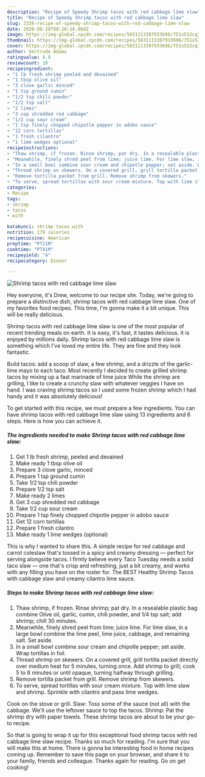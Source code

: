 ```yaml
---
description: "Recipe of Speedy Shrimp tacos with red cabbage lime slaw"
title: "Recipe of Speedy Shrimp tacos with red cabbage lime slaw"
slug: 2326-recipe-of-speedy-shrimp-tacos-with-red-cabbage-lime-slaw
date: 2020-08-28T08:20:16.868Z
image: https://img-global.cpcdn.com/recipes/5031113387933696/751x532cq70/shrimp-tacos-with-red-cabbage-lime-slaw-recipe-main-photo.jpg
thumbnail: https://img-global.cpcdn.com/recipes/5031113387933696/751x532cq70/shrimp-tacos-with-red-cabbage-lime-slaw-recipe-main-photo.jpg
cover: https://img-global.cpcdn.com/recipes/5031113387933696/751x532cq70/shrimp-tacos-with-red-cabbage-lime-slaw-recipe-main-photo.jpg
author: Gertrude Adams
ratingvalue: 4.9
reviewcount: 10
recipeingredient:
- "1 lb fresh shrimp peeled and devained"
- "1 tbsp olive oil"
- "3 clove garlic minced"
- "1 tsp ground cumin"
- "1/2 tsp chili powder"
- "1/2 tsp salt"
- "2 limes"
- "3 cup shredded red cabbage"
- "1/2 cup sour cream"
- "1 tsp finely chopped chipotle pepper in adobo sauce"
- "12 corn tortillas"
- "1 fresh cilantro"
- "1 lime wedges optional"
recipeinstructions:
- "Thaw shrimp, if frozen. Rinse shrimp; pat dry. In a resealable plastic bag combine Olive oil, garlic, cumin, chili powder, and 1/4 tsp salt; add shrimp; chill 30 minutes."
- "Meanwhile, finely shred peel from lime; juice lime. For lime slaw, in a large bowl combine the lime peel, lime juice, cabbage, and remaining salt. Set aside."
- "In a small bowl combine sour cream and chipotle pepper; set aside. Wrap tortillas in foil."
- "Thread shrimp on skewers. On a covered grill, grill tortilla packet directly over medium heat for 5 minutes, turning once. Add shrimp to grill; cook 5 to 8 minutes or until opaque, turning halfway through grilling."
- "Remove tortilla packet from grill. Remove shrimp from skewers."
- "To serve, spread tortillas with sour cream mixture. Top with lime slaw and shrimp. Sprinkle with cilantro and pass lime wedges."
categories:
- Recipe
tags:
- shrimp
- tacos
- with

katakunci: shrimp tacos with 
nutrition: 179 calories
recipecuisine: American
preptime: "PT21M"
cooktime: "PT41M"
recipeyield: "4"
recipecategory: Dinner

---
```



![Shrimp tacos with red cabbage lime slaw](https://img-global.cpcdn.com/recipes/5031113387933696/751x532cq70/shrimp-tacos-with-red-cabbage-lime-slaw-recipe-main-photo.jpg)

Hey everyone, it's Drew, welcome to our recipe site. Today, we're going to prepare a distinctive dish, shrimp tacos with red cabbage lime slaw. One of my favorites food recipes. This time, I'm gonna make it a bit unique. This will be really delicious.

Shrimp tacos with red cabbage lime slaw is one of the most popular of recent trending meals on earth. It is easy, it's fast, it tastes delicious. It is enjoyed by millions daily. Shrimp tacos with red cabbage lime slaw is something which I've loved my entire life. They are fine and they look fantastic.

Build tacos: add a scoop of slaw, a few shrimp, and a drizzle of the garlic-lime mayo to each taco. Most recently I decided to create grilled shrimp tacos by mixing up a fast marinade of lime juice While the shrimp are grilling, I like to create a crunchy slaw with whatever veggies I have on hand. I was craving shrimp tacos so I used some frozen shrimp which I had handy and it was absolutely delicious!


To get started with this recipe, we must prepare a few ingredients. You can have shrimp tacos with red cabbage lime slaw using 13 ingredients and 6 steps. Here is how you can achieve it.

<!--inarticleads1-->

##### The ingredients needed to make Shrimp tacos with red cabbage lime slaw:

1. Get 1 lb fresh shrimp, peeled and devained
1. Make ready 1 tbsp olive oil
1. Prepare 3 clove garlic, minced
1. Prepare 1 tsp ground cumin
1. Take 1/2 tsp chili powder
1. Prepare 1/2 tsp salt
1. Make ready 2 limes
1. Get 3 cup shredded red cabbage
1. Take 1/2 cup sour cream
1. Prepare 1 tsp finely chopped chipotle pepper in adobo sauce
1. Get 12 corn tortillas
1. Prepare 1 fresh cilantro
1. Make ready 1 lime wedges (optional)


This is why I wanted to share this. A simple recipe for red cabbage and carrot coleslaw that&#39;s tossed in a spicy and creamy dressing — perfect for serving alongside tacos. I firmly believe every Taco Tuesday needs a solid taco slaw — one that&#39;s crisp and refreshing, just a bit creamy, and works with any filling you have on the roster for. The BEST Healthy Shrimp Tacos with cabbage slaw and creamy cilantro lime sauce. 

<!--inarticleads2-->

##### Steps to make Shrimp tacos with red cabbage lime slaw:

1. Thaw shrimp, if frozen. Rinse shrimp; pat dry. In a resealable plastic bag combine Olive oil, garlic, cumin, chili powder, and 1/4 tsp salt; add shrimp; chill 30 minutes.
1. Meanwhile, finely shred peel from lime; juice lime. For lime slaw, in a large bowl combine the lime peel, lime juice, cabbage, and remaining salt. Set aside.
1. In a small bowl combine sour cream and chipotle pepper; set aside. Wrap tortillas in foil.
1. Thread shrimp on skewers. On a covered grill, grill tortilla packet directly over medium heat for 5 minutes, turning once. Add shrimp to grill; cook 5 to 8 minutes or until opaque, turning halfway through grilling.
1. Remove tortilla packet from grill. Remove shrimp from skewers.
1. To serve, spread tortillas with sour cream mixture. Top with lime slaw and shrimp. Sprinkle with cilantro and pass lime wedges.


Cook on the stove or grill. Slaw: Toss some of the sauce (not all) with the cabbage. We&#39;ll use the leftover sauce to top the tacos. Shrimp: Pat the shrimp dry with paper towels. These shrimp tacos are about to be your go-to recipe. 

So that is going to wrap it up for this exceptional food shrimp tacos with red cabbage lime slaw recipe. Thanks so much for reading. I'm sure that you will make this at home. There is gonna be interesting food in home recipes coming up. Remember to save this page on your browser, and share it to your family, friends and colleague. Thanks again for reading. Go on get cooking!
